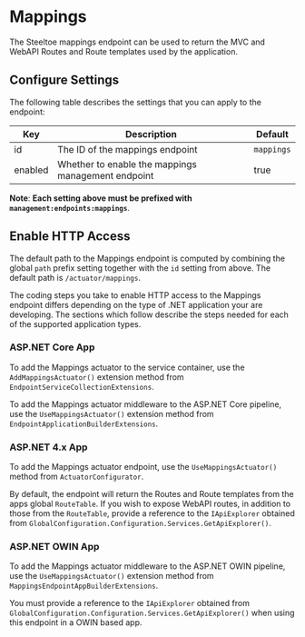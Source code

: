 # Mappings

The Steeltoe mappings endpoint can be used to return the MVC and WebAPI Routes and Route templates used by the application.

## Configure Settings

The following table describes the settings that you can apply to the endpoint:

| Key | Description | Default |
| --- | --- | --- |
| id | The ID of the mappings endpoint | `mappings` |
| enabled | Whether to enable the mappings management endpoint | true |

**Note**: **Each setting above must be prefixed with `management:endpoints:mappings`**.

## Enable HTTP Access

The default path to the Mappings endpoint is computed by combining the global `path` prefix setting together with the `id` setting from above. The default path is  `/actuator/mappings`.

The coding steps you take to enable HTTP access to the Mappings endpoint differs depending on the type of .NET application your are developing.  The sections which follow describe the steps needed for each of the supported application types.

### ASP.NET Core App

To add the Mappings actuator to the service container, use the `AddMappingsActuator()` extension method from `EndpointServiceCollectionExtensions`.

To add the Mappings actuator middleware to the ASP.NET Core pipeline, use the `UseMappingsActuator()` extension method from `EndpointApplicationBuilderExtensions`.

### ASP.NET 4.x App

To add the Mappings actuator endpoint, use the `UseMappingsActuator()` method from `ActuatorConfigurator`.

By default, the endpoint will return the Routes and Route templates from the apps global `RouteTable`.  If you wish to expose WebAPI routes, in addition to those from the `RouteTable`, provide a reference to the `IApiExplorer` obtained from `GlobalConfiguration.Configuration.Services.GetApiExplorer()`.

### ASP.NET OWIN App

To add the Mappings actuator middleware to the ASP.NET OWIN pipeline, use the `UseMappingsActuator()` extension method from `MappingsEndpointAppBuilderExtensions`.

You must provide a reference to the `IApiExplorer` obtained from `GlobalConfiguration.Configuration.Services.GetApiExplorer()` when using this endpoint in a OWIN based app.

